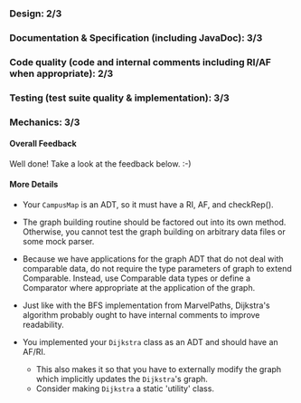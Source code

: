 ### Design: 2/3

### Documentation & Specification (including JavaDoc): 3/3

### Code quality (code and internal comments including RI/AF when appropriate): 2/3

### Testing (test suite quality & implementation): 3/3

### Mechanics: 3/3

#### Overall Feedback
Well done! Take a look at the feedback below. :-)

#### More Details
- Your `CampusMap` is an ADT, so it must have a RI, AF, and checkRep().
- The graph building routine should be factored out into its own method. Otherwise, you cannot test the graph building on arbitrary data files or some mock parser.
- Because we have applications for the graph ADT that do not deal with comparable data, do not require the type parameters of graph to extend Comparable. Instead, use Comparable data types or define a Comparator where appropriate at the application of the graph.

- Just like with the BFS implementation from MarvelPaths, Dijkstra's algorithm probably ought to have internal comments to improve readability.
- You implemented your `Dijkstra` class as an ADT and should have an AF/RI.
    - This also makes it so that you have to externally modify the graph which implicitly updates the `Dijkstra`'s graph.
    - Consider making `Dijkstra` a static 'utility' class.
